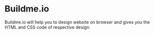 # Buildme.io
Buildme.io will help you to design website on browser and gives you the HTML and CSS code of respective design. 
